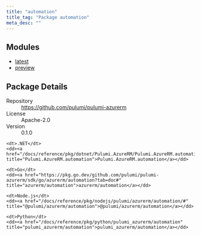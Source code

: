 ```yaml
---
title: "automation"
title_tag: "Package automation"
meta_desc: ""
---
```


<!-- WARNING: this file was generated by Pulumi Docs Generator. -->
<!-- Do not edit by hand unless you're certain you know what you are doing! -->



<h2 id="modules">Modules</h2>
<ul class="api">
    <li><a href="latest/" title="latest"><span class="symbol module"></span>latest</a></li>
    <li><a href="preview/" title="preview"><span class="symbol module"></span>preview</a></li>
</ul>

<h2 id="package-details">Package Details</h2>
<dl class="package-details">
	<dt>Repository</dt>
	<dd><a href="https://github.com/pulumi/pulumi-azurerm">https://github.com/pulumi/pulumi-azurerm</a></dd>
	<dt>License</dt>
	<dd>Apache-2.0</dd>
	<dt>Version</dt>
	<dd>0.1.0</dd>
</dl>



<dl class="tabular">

    <dt>.NET</dt>
    <dd><a href="/docs/reference/pkg/dotnet/Pulumi.AzureRM/Pulumi.AzureRM.automation.html" title="Pulumi.AzureRM.automation">Pulumi.AzureRM.automation</a></dd>

    <dt>Go</dt>
    <dd><a href="https://pkg.go.dev/github.com/pulumi/pulumi-azurerm/sdk/go/azurerm/automation?tab=doc#" title="azurerm/automation">azurerm/automation</a></dd>

    <dt>Node.js</dt>
    <dd><a href="/docs/reference/pkg/nodejs/pulumi/azurerm/automation/#" title="@pulumi/azurerm/automation">@pulumi/azurerm/automation</a></dd>

    <dt>Python</dt>
    <dd><a href="/docs/reference/pkg/python/pulumi_azurerm/automation" title="pulumi_azurerm/automation">pulumi_azurerm/automation</a></dd>

</dl>

